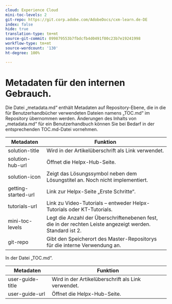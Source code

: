 ```yaml
---
cloud: Experience Cloud
mini-toc-levels: 2
git-repo: https://git.corp.adobe.com/AdobeDocs/cxm-learn.de-DE
index: false
hide: true
translation-type: tm+mt
source-git-commit: 099879553b7fbdcfb4d0491f00c23b7e19241998
workflow-type: tm+mt
source-wordcount: '130'
ht-degree: 100%

---
```



# Metadaten für den internen Gebrauch.

Die Datei „metadata.md“ enthält Metadaten auf Repository-Ebene, die in die für Benutzerhandbücher verwendeten Dateien namens „TOC.md“ im Repository übernommen werden. Änderungen des Inhalts von „metadata.md“ für ein Benutzerhandbuch können Sie bei Bedarf in der entsprechenden TOC.md-Datei vornehmen.

| Metadaten | Funktion |
|--- |--- |
| solution-title | Wird in der Artikelüberschrift als Link verwendet. |
| solution-hub-url | Öffnet die Helpx-Hub-Seite. |
| solution-icon | Zeigt das Lösungssymbol neben dem Lösungstitel an. Noch nicht implementiert. |
| getting-started-url | Link zur Helpx-Seite „Erste Schritte“. |
| tutorials-url | Link zu Video-Tutorials – entweder Helpx-Tutorials oder KT-Tutorials. |
| mini-toc-levels | Legt die Anzahl der Überschriftenebenen fest, die in der rechten Leiste angezeigt werden. Standard ist 2. |
| git-repo | Gibt den Speicherort des Master-Repositorys für die interne Verwendung an. |

In der Datei „TOC.md“.

| Metadaten | Funktion |
|--- |--- |
| user-guide-title | Wird in der Artikelüberschrift als Link verwendet. |
| user-guide-url | Öffnet die Helpx-Hub-Seite. |
